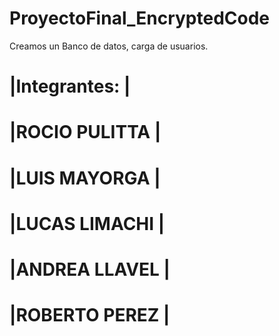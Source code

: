  # ProyectoFinal_EncryptedCode
Creamos un Banco de datos, carga de usuarios.



# |Integrantes:  |
# |ROCIO PULITTA |  
# |LUIS MAYORGA  |
# |LUCAS LIMACHI |  
# |ANDREA LLAVEL |  
# |ROBERTO PEREZ |   

